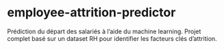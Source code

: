 # employee-attrition-predictor
Prédiction du départ des salariés à l’aide du machine learning. Projet complet basé sur un dataset RH pour identifier les facteurs clés d’attrition.
